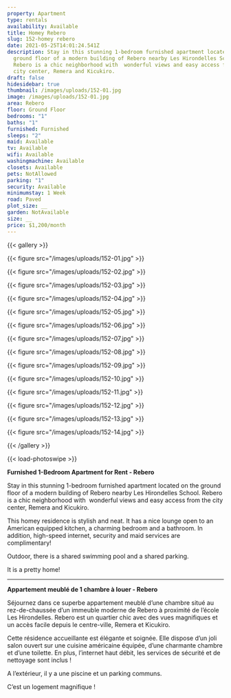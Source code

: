 ```yaml
---
property: Apartment
type: rentals
availability: Available
title: Homey Rebero
slug: 152-homey rebero
date: 2021-05-25T14:01:24.541Z
description: Stay in this stunning 1-bedroom furnished apartment located on the
  ground floor of a modern building of Rebero nearby Les Hirondelles School.
  Rebero is a chic neighborhood with  wonderful views and easy access from the
  city center, Remera and Kicukiro.
draft: false
hidesidebar: true
thumbnail: /images/uploads/152-01.jpg
image: /images/uploads/152-01.jpg
area: Rebero
floor: Ground Floor
bedrooms: "1"
baths: "1"
furnished: Furnished
sleeps: "2"
maid: Available
tv: Available
wifi: Available
washingmachine: Available
closets: Available
pets: NotAllowed
parking: "1"
security: Available
minimumstay: 1 Week
road: Paved
plot_size: __
garden: NotAvailable
size: __
price: $1,200/month
---
```

{{< gallery >}}

{{< figure src="/images/uploads/152-01.jpg" >}}

{{< figure src="/images/uploads/152-02.jpg" >}}

{{< figure src="/images/uploads/152-03.jpg" >}}

{{< figure src="/images/uploads/152-04.jpg" >}}

{{< figure src="/images/uploads/152-05.jpg" >}}

{{< figure src="/images/uploads/152-06.jpg" >}}

{{< figure src="/images/uploads/152-07.jpg" >}}

{{< figure src="/images/uploads/152-08.jpg" >}}

{{< figure src="/images/uploads/152-09.jpg" >}}

{{< figure src="/images/uploads/152-10.jpg" >}}

{{< figure src="/images/uploads/152-11.jpg" >}}

{{< figure src="/images/uploads/152-12.jpg" >}}

{{< figure src="/images/uploads/152-13.jpg" >}}

{{< figure src="/images/uploads/152-14.jpg" >}}

{{< /gallery >}}

{{< load-photoswipe >}}

**Furnished 1-Bedroom Apartment for Rent - Rebero**

Stay in this stunning 1-bedroom furnished apartment located on the ground floor of a modern building of Rebero nearby Les Hirondelles School. Rebero is a chic neighborhood with  wonderful views and easy access from the city center, Remera and Kicukiro.

This homey residence is stylish and neat. It has a nice lounge open to an American equipped kitchen, a charming bedroom and a bathroom. In addition, high-speed internet, security and maid services are complimentary!

Outdoor, there is a shared swimming pool and a shared parking.

It is a pretty home!

---

**Appartement meublé de 1 chambre à louer - Rebero**

Séjournez dans ce superbe appartement meublé d’une chambre situé au rez-de-chaussée d’un immeuble moderne de Rebero à proximité de l’école Les Hirondelles. Rebero est un quartier chic avec des vues magnifiques et un accès facile depuis le centre-ville, Remera et Kicukiro.

Cette résidence accueillante est élégante et soignée. Elle dispose d’un joli salon ouvert sur une cuisine américaine équipée, d’une charmante chambre et d’une toilette. En plus, l’internet haut débit, les services de sécurité et de nettoyage sont inclus !

A l’extérieur, il y a une piscine et un parking communs.

C’est un logement magnifique !